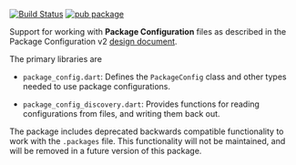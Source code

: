 [![Build Status](https://travis-ci.org/dart-lang/package_config.svg?branch=master)](https://travis-ci.org/dart-lang/package_config)
[![pub package](https://img.shields.io/pub/v/package_config.svg)](https://pub.dartlang.org/packages/package_config)

Support for working with **Package Configuration** files as described
in the Package Configuration v2 [design document](https://github.com/dart-lang/language/blob/master/accepted/future-releases/language-versioning/package-config-file-v2.md).

The primary libraries are
* `package_config.dart`:
    Defines the `PackageConfig` class and other types needed to use
    package configurations.

* `package_config_discovery.dart`:
    Provides functions for reading configurations from files,
    and writing them back out.

The package includes deprecated backwards compatible functionality to
work with the `.packages` file. This functionality will not be maintained,
and will be removed in a future version of this package.
